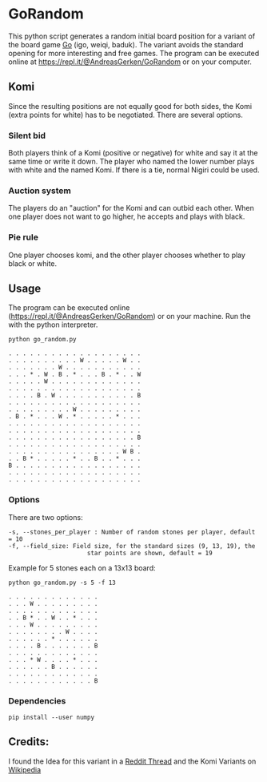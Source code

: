 # GoRandom

This python script generates a random initial board position for a variant of the board game [Go](https://en.wikipedia.org/wiki/Go_(game)) (igo, weiqi, baduk).
The variant avoids the standard opening for more interesting and free games.
The program can be executed online at https://repl.it/@AndreasGerken/GoRandom or on your computer.

## Komi
Since the resulting positions are not equally good for both sides, the Komi (extra points for white) has to be negotiated. There are several options.

### Silent bid
Both players think of a Komi (positive or negative) for white and say it at the same time or write it down.
The player who named the lower number plays with white and the named Komi. If there is a tie, normal Nigiri could be used.

### Auction system
The players do an "auction" for the Komi and can outbid each other. When one player does not want to go higher, he accepts and plays with black.

### Pie rule
One player chooses komi, and the other player chooses whether to play black or white.

## Usage
The program can be executed online (https://repl.it/@AndreasGerken/GoRandom) or on your machine. Run the with the python interpreter.
```
python go_random.py

. . . . . . . . . . . . . . . . . . .
. . . . . . . . . . W . . . . . W . .
. . . . . . . W . . . . . . . . . . .
. . . * . W . B . * . . . B . * . . W
. . . . . W . . . . . . . . . . . . .
. . . . . . . . . . . . . . . . . . .
. . . . B . W . . . . . . . . . . . B
. . . . . . . . . . . . . . . . . . .
. . . . . . . . . W . . . . . . . . .
. B . * . . . W . * . . . . . * . . .
. . . . . . . . . . . . . . . . . . .
. . . . . . . . . . . . . . . . . . .
. . . . . . . . . . . . . . . . . . B
. . . . . . . . . . . . . . . . . . .
. . . . . . . . . . . . . . . . W B .
. . B * . . . . . * . . B . . * . . .
B . . . . . . . . . . . . . . . . . .
. . . . . . . . . . . . . . . . . . .
. . . . . . . . . . . . . . . . . . .
```


### Options
There are two options:
```
-s, --stones_per_player : Number of random stones per player, default = 10
-f, --field_size: Field size, for the standard sizes (9, 13, 19), the
                      star points are shown, default = 19
```
Example for 5 stones each on a 13x13 board:
```
python go_random.py -s 5 -f 13

. . . . . . . . . . . . .
. . . W . . . . . . . . .
. . . . . . . . . . . . .
. . B * . . W . . * . . .
. . . W . . . . . . . . .
. . . . . . . . W . . . .
. . . . . . * . . . . . .
. . . . B . . . . . . . B
. . . . . . . . . . . . .
. . . * W . . . . * . . .
. . . . . . B . . . . . .
. . . . . . . . . . . . .
. . . . . . . . . . . . B
```

### Dependencies

```
pip install --user numpy
```

## Credits:
I found the Idea for this variant in a [Reddit Thread](https://www.reddit.com/r/baduk/comments/7mc30y/ke_jies_comment_related_to_the_alphago_teaching/drt8lra/) and the Komi Variants on [Wikipedia](https://en.wikipedia.org/wiki/Komidashi)
